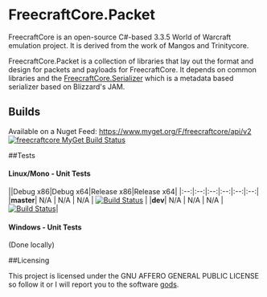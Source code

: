 # FreecraftCore.Packet

FreecraftCore is an open-source C#-based 3.3.5 World of Warcraft emulation project. It is derived from the work of Mangos and Trinitycore.

FreecraftCore.Packet is a collection of libraries that lay out the format and design for packets and payloads for FreecraftCore. It depends on common libraries and the [FreecraftCore.Serializer](https://github.com/FreecraftCore/FreecraftCore.Serializer) which is a metadata based serializer based on Blizzard's JAM.

## Builds

Available on a Nuget Feed: https://www.myget.org/F/freecraftcore/api/v2 [![freecraftcore MyGet Build Status](https://www.myget.org/BuildSource/Badge/freecraftcore?identifier=c8b700be-7ec4-4a5b-87a0-f663ab446ad0)](https://www.myget.org/)

##Tests

#### Linux/Mono - Unit Tests
||Debug x86|Debug x64|Release x86|Release x64|
|:--:|:--:|:--:|:--:|:--:|:--:|
|**master**| N/A | N/A | N/A | [![Build Status](https://travis-ci.org/FreecraftCore/FreecraftCore.Packet.svg?branch=master)](https://travis-ci.org/FreecraftCore/FreecraftCore.Packet) |
|**dev**| N/A | N/A | N/A | [![Build Status](https://travis-ci.org/FreecraftCore/FreecraftCore.Packet.svg?branch=dev)](https://travis-ci.org/FreecraftCore/FreecraftCore.Packet)|

#### Windows - Unit Tests

(Done locally)

##Licensing

This project is licensed under the GNU AFFERO GENERAL PUBLIC LICENSE so follow it or I will report you to the software [gods](https://www.gnu.org/licenses/gpl-violation.en.html).
